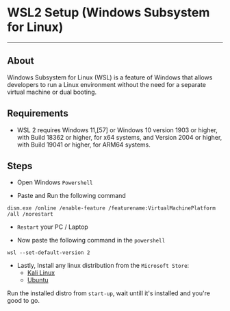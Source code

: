 # WSL2 Setup (Windows Subsystem for Linux)
---

## About
Windows Subsystem for Linux (WSL) is a feature of Windows that allows developers to run a Linux environment without the need for a separate virtual machine or dual booting.

## Requirements
* WSL 2 requires Windows 11,[57] or Windows 10 version 1903 or higher, with Build 18362 or higher, for x64 systems, and Version 2004 or higher, with Build 19041 or higher, for ARM64 systems.

## Steps

* Open Windows `Powershell`

* Paste and Run the following command
```
dism.exe /online /enable-feature /featurename:VirtualMachinePlatform /all /norestart
```
* `Restart` your PC / Laptop

* Now paste the following command in the `powershell`
```
wsl --set-default-version 2
```
* Lastly, Install any linux distribution from the `Microsoft Store`:
  * [Kali Linux](https://apps.microsoft.com/store/detail/kali-linux/9PKR34TNCV07?hl=en-pk&gl=pk&ref=hackernoon.com&rtc=1)
  * [Ubuntu](https://apps.microsoft.com/store/detail/ubuntu/9PDXGNCFSCZV)


Run the installed distro from `start-up`, wait untill it's installed and you're good to go.
